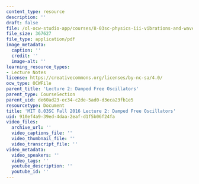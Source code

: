 ```yaml
---
content_type: resource
description: ''
draft: false
file: /ol-ocw-studio-app/courses/8-03sc-physics-iii-vibrations-and-waves-fall-2016/910ef4a939ed4daa2eafd1f5b06f24fa_MIT8_03SCF16_Lec2.pdf
file_size: 367627
file_type: application/pdf
image_metadata:
  caption: ''
  credit: ''
  image-alt: ''
learning_resource_types:
- Lecture Notes
license: https://creativecommons.org/licenses/by-nc-sa/4.0/
ocw_type: OCWFile
parent_title: 'Lecture 2: Damped Free Oscillators'
parent_type: CourseSection
parent_uid: de60ad23-ec34-c2de-5ad0-d3eca23fb1e5
resourcetype: Document
title: 'MIT 8.03SC Fall 2016 Lecture 2: Damped Free Oscillators'
uid: 910ef4a9-39ed-4daa-2eaf-d1f5b06f24fa
video_files:
  archive_url: ''
  video_captions_file: ''
  video_thumbnail_file: ''
  video_transcript_file: ''
video_metadata:
  video_speakers: ''
  video_tags: ''
  youtube_description: ''
  youtube_id: ''
---
```

